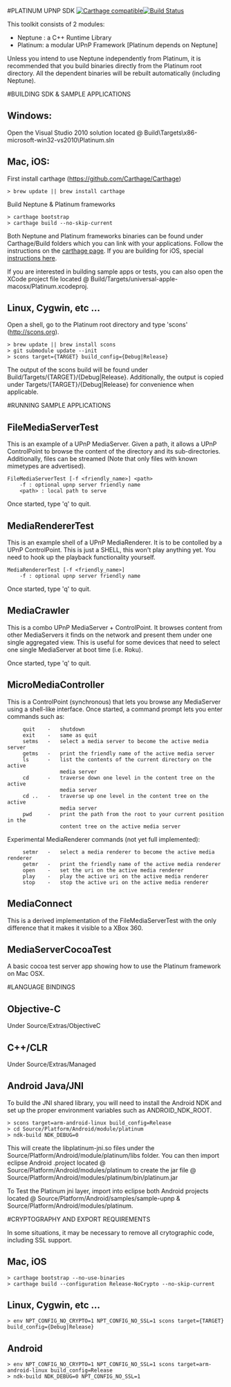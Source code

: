 #PLATINUM UPNP SDK [![Carthage compatible](https://img.shields.io/badge/Carthage-compatible-4BC51D.svg?style=flat)](https://github.com/Carthage/Carthage)[![Build Status](https://travis-ci.org/plutinosoft/Platinum.svg?branch=master)](https://travis-ci.org/plutinosoft/Platinum)

This toolkit consists of 2 modules:
* Neptune : a C++ Runtime Library
* Platinum: a modular UPnP Framework [Platinum depends on Neptune]

Unless you intend to use Neptune independently from Platinum, it is recommended that you build binaries directly from the Platinum root directory. All the dependent binaries will be rebuilt automatically (including Neptune).

#BUILDING SDK & SAMPLE APPLICATIONS

## Windows:
Open the Visual Studio 2010 solution located @ Build\Targets\x86-microsoft-win32-vs2010\Platinum.sln

## Mac, iOS:
First install carthage (https://github.com/Carthage/Carthage)
```
> brew update || brew install carthage
```
Build Neptune & Platinum frameworks
```
> carthage bootstrap
> carthage build --no-skip-current
```

Both Neptune and Platinum frameworks binaries can be found under Carthage/Build folders which you can link with your applications.
Follow the instructions on the [carthage page](https://github.com/Carthage/Carthage).
If you are building for iOS, special [instructions here](https://github.com/Carthage/Carthage#if-youre-building-for-ios).

If you are interested in building sample apps or tests, you can also open the XCode project file located @ Build/Targets/universal-apple-macosx/Platinum.xcodeproj.

## Linux, Cygwin, etc ...
Open a shell, go to the Platinum root directory and type 'scons' (http://scons.org).
```
> brew update || brew install scons
> git submodule update --init
> scons target={TARGET} build_config={Debug|Release}
```
The output of the scons build will be found under Build/Targets/{TARGET}/{Debug|Release}.
Additionally, the output is copied under Targets/{TARGET}/{Debug|Release} for convenience when applicable.

#RUNNING SAMPLE APPLICATIONS

## FileMediaServerTest
This is an example of a UPnP MediaServer. Given a path, it allows a UPnP ControlPoint to browse the content of the directory and its sub-directories. Additionally, files can be streamed (Note that only files with known mimetypes are advertised).

```
FileMediaServerTest [-f <friendly_name>] <path>
    -f : optional upnp server friendly name
    <path> : local path to serve
```

Once started, type 'q' to quit.

## MediaRendererTest
This is an example shell of a UPnP MediaRenderer. It is to be contolled by a UPnP ControlPoint. This is just a SHELL, this won't play anything yet. You need to hook up the playback functionality yourself.

```
MediaRendererTest [-f <friendly_name>]
    -f : optional upnp server friendly name
```

Once started, type 'q' to quit.

## MediaCrawler
This is a combo UPnP MediaServer + ControlPoint. It browses content from other MediaServers it finds on the network and present them under one single aggregated view. This is useful for some devices that need to select one single MediaServer at boot time (i.e. Roku).

Once started, type 'q' to quit.

## MicroMediaController
This is a ControlPoint (synchronous) that lets you browse any MediaServer using a shell-like interface. Once started, a command prompt lets you enter commands such as:
```
     quit    -   shutdown
     exit    -   same as quit
     setms   -   select a media server to become the active media server
     getms   -   print the friendly name of the active media server
     ls      -   list the contents of the current directory on the active
                 media server
     cd      -   traverse down one level in the content tree on the active
                 media server
     cd ..   -   traverse up one level in the content tree on the active
                 media server
     pwd     -   print the path from the root to your current position in the
                 content tree on the active media server
```

Experimental MediaRenderer commands (not yet full implemented):
```
     setmr   -   select a media renderer to become the active media renderer
     getmr   -   print the friendly name of the active media renderer
     open    -   set the uri on the active media renderer
     play    -   play the active uri on the active media renderer
     stop    -   stop the active uri on the active media renderer
```

## MediaConnect
This is a derived implementation of the FileMediaServerTest with the only difference that it makes it visible to a XBox 360.

## MediaServerCocoaTest
A basic cocoa test server app showing how to use the Platinum framework on Mac OSX.

#LANGUAGE BINDINGS

## Objective-C
Under Source/Extras/ObjectiveC

## C++/CLR
Under Source/Extras/Managed

## Android Java/JNI
To build the JNI shared library, you will need to install the Android NDK and set up the proper environment variables such as ANDROID_NDK_ROOT.
```
> scons target=arm-android-linux build_config=Release
> cd Source/Platform/Android/module/platinum
> ndk-build NDK_DEBUG=0
```

This will create the libplatinum-jni.so files under the Source/Platform/Android/module/platinum/libs folder.
You can then import eclipse Android .project located @ Source/Platform/Android/modules/platinum to create the jar file @ Source/Platform/Android/modules/platinum/bin/platinum.jar

To Test the Platinum jni layer, import into eclipse both Android projects located @ Source/Platform/Android/samples/sample-upnp & Source/Platform/Android/modules/platinum.


#CRYPTOGRAPHY AND EXPORT REQUIREMENTS

In some situations, it may be necessary to remove all crytographic code, including SSL support.
## Mac, iOS
```
> carthage bootstrap --no-use-binaries
> carthage build --configuration Release-NoCrypto --no-skip-current
```

## Linux, Cygwin, etc ...
```
> env NPT_CONFIG_NO_CRYPTO=1 NPT_CONFIG_NO_SSL=1 scons target={TARGET} build_config={Debug|Release}
```

## Android
```
> env NPT_CONFIG_NO_CRYPTO=1 NPT_CONFIG_NO_SSL=1 scons target=arm-android-linux build_config=Release
> ndk-build NDK_DEBUG=0 NPT_CONFIG_NO_SSL=1
```

